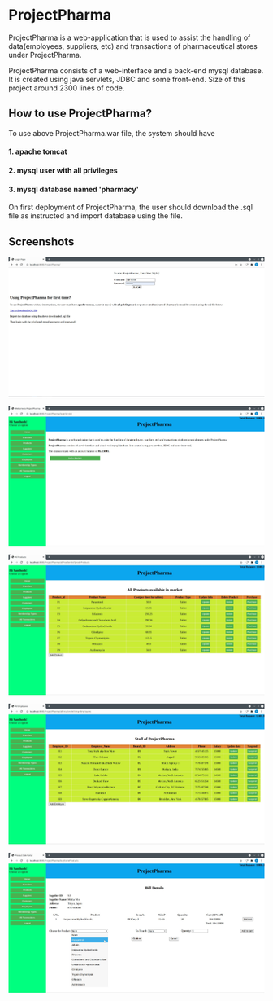 # ProjectPharma
ProjectPharma is a web-application that is used to assist the handling of data(employees, suppliers, etc) and transactions of pharmaceutical stores under ProjectPharma.

ProjectPharma consists of a web-interface and a back-end mysql database. It is created using java servlets, JDBC and some front-end. Size of this project around 2300 lines of code.

## How to use ProjectPharma?
To use above ProjectPharma.war file, the system should have
#### 1. apache tomcat
#### 2. mysql user with all privileges
#### 3. mysql database named 'pharmacy'

On first deployment of ProjectPharma, the user should download the .sql file as instructed and import database using the file.

## Screenshots

![Login Page](Screenshots/Screenshot_20210726_130819.jpg)

![Home Page](Screenshots/Screenshot_20210726_130926.jpg)

![Products](Screenshots/Screenshot_20210726_153337.jpg)

![Employee Details](Screenshots/Screenshot_20210726_132236.jpg)

![Transaction](Screenshots/Screenshot_20210726_131340.jpg)